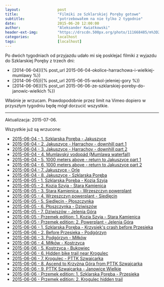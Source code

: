 ```yaml
---
layout:                 post
title:                  "Filmiki ze Szklarskiej Poręby gotowe"
subtitle:               "potrzebowałem na nie tylko 2 tygodnie"
date:                   2015-06-20 12:00:00
author:                 "Aleksander Kwiatkowski"
header-ext-img:         "https://drscdn.500px.org/photo/111668485/m%3D2048/d57dbab305b521dde1e7de22da8e1c0d"
categories:             localhost
tags:                   [localhost]
---
```


Po dwóch tygodniach od przyjazdu udało mi się posklejać filmiki z wyjazdu do Szklarskiej Poręby z trzech dni:

* [2014-06-04]({% post_url 2015-06-04-okolice-harrachowa-i-wielkiej-mumlawy %})
* [2014-06-05]({% post_url 2015-06-05-wokol-jeleniej-gory %})
* [2014-06-06]({% post_url 2015-06-06-ze-szklarskiej-poreby-do-janowic-wielkich %})

Właśnie je wrzucam. Prawdopodobnie przez limit na Vimeo dopiero w przyszłym tygodniu będę mógł dorzucić
wszystkie.

<hr/>

Aktualizacja: 2015-07-06.

Wszystkie już są wrzucone:

* [2015-06-04 - 1. Szklarska Poręba - Jakuszyce](https://vimeo.com/130036499)
* [2015-06-04 - 2. Jakuszyce - Harrachov - downhill part 1](https://vimeo.com/130038345)
* [2015-06-04 - 3. Jakuszyce - Harrachov - downhill part 2](https://vimeo.com/130132106)
* [2015-06-04 - 4. Mumlavský vodopád (Mumlawa waterfall)](https://vimeo.com/130132107)
* [2015-06-04 - 5. 1000 meters above - return to Jakuszyce part 1](https://vimeo.com/130184788)
* [2015-06-04 - 6. 1000 meters above - return to Jakuszyce part 2](https://vimeo.com/130260775)
* [2015-06-04 - 7. Jakuszyce - Orle](https://vimeo.com/130305695)
* [2015-06-04 - 8. Jakuszyce - Szklarska Poręba](https://vimeo.com/130305696)
* [2015-06-05 - 1. Szklarska Poręba - Kozia Szyja](https://vimeo.com/130319346)
* [2015-06-05 - 2. Kozia Szyja - Stara Kamienica](https://vimeo.com/130551453)
* [2015-06-05 - 3. Stara Kamienica - Wrzeszczyn powerplant](https://vimeo.com/130551454)
* [2015-06-05 - 4. Wrzeszczyn powerplant - Siedlęcin](https://vimeo.com/130575651)
* [2015-06-05 - 5. Siedlęcin - Płoszczynka](https://vimeo.com/130582477)
* [2015-06-05 - 6. Płoszczynka - Dziwiszów](https://vimeo.com/130620133)
* [2015-06-05 - 7. Dziwiszów - Jelenia Góra](https://vimeo.com/130626295)
* [2015-06-05 - Przemek edition: 1. Kozia Szyja - Stara Kamienica](https://vimeo.com/132017479)
* [2015-06-05 - Przemek edition: 2. Powerplant - Jelenia Góra](https://vimeo.com/132017480)
* [2015-06-06 - 1. Szklarska Poręba - Krzysiek's crash before Przesieka](https://vimeo.com/130628290)
* [2015-06-06 - 2. Before Przesieka - Podgórzyn](https://vimeo.com/131295976)
* [2015-06-06 - 3. Podgórzyn - Miłków](https://vimeo.com/131295977)
* [2015-06-06 - 4. Miłków - Kostrzyca](https://vimeo.com/131295978)
* [2015-06-06 - 5. Kostrzyca - Bukowiec](https://vimeo.com/131307939)
* [2015-06-06 - 6. Hidden bike trail near Krogulec](https://vimeo.com/131361748)
* [2015-06-06 - 7. Krogulec - PTTK Szwajcarka](https://vimeo.com/131361749)
* [2015-06-06 - 8. Ascend to Krzyżna Góra from PTTK Szwajcarka](https://vimeo.com/131361751)
* [2015-06-06 - 9. PTTK Szwajcarka - Janowice Wielkie](https://vimeo.com/131361750)
* [2015-06-06 - Przemek edition: 1. Szklarska Poręba - Przesieka](https://vimeo.com/132027969)
* [2015-06-06 - Przemek edition: 2. Krogulec hidden trail](https://vimeo.com/132027970)
